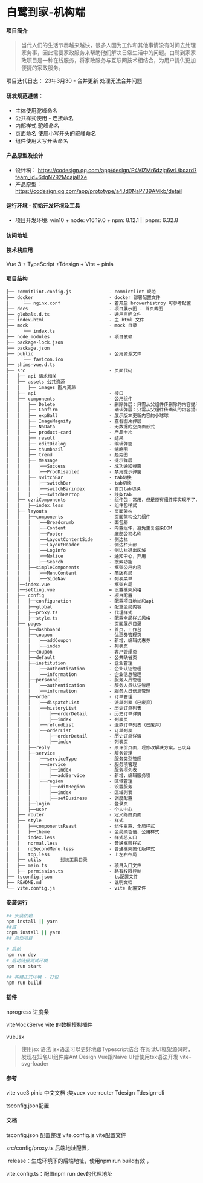 # 白鹭到家-机构端

#### 项目简介

> 当代人们的生活节奏越来越快，很多人因为工作和其他事情没有时间去处理家务事，因此需要家政服务来帮助他们解决日常生活中的问题。白鹭到家家政项目是一种在线服务，将家政服务与互联网技术相结合，为用户提供更加便捷的家政服务。

项目迭代日志：
23年3月30 - 合并更新 处理无法合并问题

#### 研发规范遵循：

- 主体使用驼峰命名
- 公共样式使用 - 连接命名
- 内部样式 驼峰命名
- 页面命名 使用小写开头的驼峰命名
- 组件使用大写开头命名

#### 产品原型及设计

- 设计稿： https://codesign.qq.com/app/design/P4VlZMr6dzjq6wL/board?team_id=6dqN292MdajaBXe
- 产品原型： https://codesign.qq.com/app/prototype/a4Jd0NaP739AMkb/detail

#### 运行环境 - 初始开发环境及工具

- 项目开发环境: win10 + node: v16.19.0 + npm: 8.12.1 || pnpm: 6.32.8

#### 访问地址

#### 技术栈应用

Vue 3 + TypeScript +Tdesign + Vite + pinia

#### 项目结构

```html
├── commitlint.config.js              - commintlint 规范
├── docker                            - docker 部署配置文件
│     └── nginx.conf                  - 若开启 browerhistroy 可参考配置
├── docs                              - 项目展示图 - 首页截图      
├── globals.d.ts                      - 通用声明文件        
├── index.html                        - 主 html 文件
├── mock                              - mock 目录
│     └── index.ts
├── node_modules                      - 项目依赖
├── package-lock.json
├── package.json
├── public                            - 公用资源文件  
│     └── favicon.ico
├── shims-vue.d.ts
├── src                               - 页面代码
│   ├── api 请求相关
│   ├── assets 公共资源
│   │   ├── images 图片资源
│   ├── api                           - 接口
│   ├── components                    - 公用组件
│   │   ├── Delete                    - 删除弹层：只需从父组件传删除的内容提示
│   │   ├── Confirm                   - 确认弹层：只需从父组件传确认的内容提示
│   │   ├── expBall                   - 展示版本更新内容的小球球
│   │   ├── ImageMagnify              - 查看图片弹层
│   │   ├── NoData                    - 无数据的空页面形式
│   │   ├── product-card              - 产品卡片
│   │   ├── result                    - 结果
│   │   ├── editDialog                - 编辑弹窗
│   │   ├── thumbnail                 - 缩略图
│   │   ├── trend                     - 趋势图
│   │   ├── Message                   - 提示弹层
│   │   │   ├──Success                - 成功通知弹窗
│   │   │   ├──ProdDisabled           - 禁用提示弹窗
│   │   ├── switchBar                 - tab切换
│   │   │   ├──switchBar              - tab切换
│   │   │   ├──switchBarindex         - 首页tab切换
│   │   │   ├──switchBartop           - 线条tab
│   ├── czriComponents                - 组件包：常用，但是原有组件库实现不了，因此进行了二次开发
│   │   ├──index.less                 - 组件包样式
│   ├── layouts                       - 页面架构
│   │   ├──components				  - 页面架构公共组件
│   │   │   ├──Breadcrumb			  - 面包屑
│   │   │   ├──Content				  - 内置组件，避免重复渲染DOM
│   │   │   ├──Footer				  - 底部公司名称
│   │   │   ├──LayoutContentSide	  - 侧边栏
│   │   │   ├──LayoutHeader	  		  - 侧边栏头部
│   │   │   ├──Loginfo	  		  	  - 侧边栏退出区域
│   │   │   ├──Notice	  		  	  - 通知中心，弃用
│   │   │   ├──Search	  		  	  - 搜索功能
│   │   ├──simpleComponents		  	  - 框架公用内容
│   │   │   ├──MenuContent	  		  - 简版布局
│   │   │   ├──SideNav	  		  	  - 列表菜单
│   │──index.vue					  - 框架布局
│   │──setting.vue					  = 设置框架风格
│   ├── config                        - 项目配置
│   │   ├──configuration              - 配置项目地址和api
│   │   ├──global                     - 配重全局内容
│   │   ├──proxy.ts                   - 代理样式
│   │   ├──style.ts                   - 配置全局样式风格
│   ├── pages                         - 页面展示目录
│   │   ├──dashboard                  - 首页，工作台
│   │   ├──coupon                     - 优惠券管理页
│   │   │   ├──addCoupon              - 新增，编辑优惠券
│   │   │   ├──index                  - 列表页
│   │   ├──coupon                     - 客户管理页
│   │   ├──default                    - 公共缺省页
│   │   ├──institution                - 企业管理
│   │   │   ├──authentication         - 企业认证管理
│   │   │   ├──information            - 企业信息管理
│   │   ├──personnel                  - 服务人员管理
│   │   │   ├──authentication         - 服务人员认证管理
│   │   │   ├──information            - 服务人员信息管理
│   │   ├──order                      - 订单管理
│   │   │   ├──dispatchList           - 派单列表（已废弃）
│   │   │   ├──historyList            - 历史订单列表
│   │   │   │   ├──orderDetail        - 历史订单详情
│   │   │   │   ├──index              - 列表页
│   │   │   ├──refundList             - 退款订单列表（已废弃）
│   │   │   ├──orderList              - 订单列表
│   │   │   │   ├──orderDetail        - 历史订单详情
│   │   │   │   ├──index              - 列表页
│   │   ├──reply                      - 原评价页面，现修改解决方案，已废弃
│   │   ├──service                    - 服务管理
│   │   │   ├──serviceType            - 服务类型管理
│   │   │   ├──service                - 服务项管理
│   │   │   │   ├──index              - 服务项列表
│   │   │   │   ├──addService         - 新增，编辑服务项
│   │   │   ├──region                 - 区域管理
│   │   │   │   ├──editRegion         - 设置服务
│   │   │   │   ├──index              - 区域列表
│   │   │   │   ├──setBusiness        - 调度配置
│   │   ├──login                      - 登录页
│   │   ├──user                       - 个人中心
│   ├── router                        - 定义路由页面
│   ├── style                         - 样式
│   │   ├──componentsReast            - 组件重置、全局样式
│   │   ├──theme                      - 全局颜色值、公用样式
│   │   index.less                    - 样式总入口
│   │   normal.less                   - 普通框架样式
│   │   noSecondMenu.less             - 普通框架简化版样式
│   │   top.less                      - 上左右布局
│   ├── utils       封装工具目录
│   ├── main.ts						  - 项目入口文件
│   ├── permission.ts				  - 路有权限控制
├── tsconfig.json                     - ts配置文件
├── README.md                         - 说明文档  
└── vite.config.js                    - vite 配置文件
```

#### 安装运行

``` bash
## 安装依赖
npm install || yarn 
##或
cnpm install || yarn 
## 启动项目 

# 启动
npm run dev
# 启动链接测试环境
npm run start

## 构建正式环境 - 打包
npm run build

```

#### 插件

nprogress 进度条

viteMockServe vite 的数据模拟插件

vueJsx
> 使用jsx 语法 jsx语法可以更好地跟Typescript结合 在阅读UI框架源码时，发现在知名UI组件库Ant Design Vue跟Naive UI皆使用tsx语法开发
> vite-svg-loader

#### 参考

vite
vue3
pinia 中文文档 :类vuex
vue-router
Tdesign
Tdesign-cli

tsconfig.json配置

#### 文档

tsconfig.json 配置整理
vite.config.js vite配置文件

src/config/proxy.ts 后端地址配置，

​ release：生成环境下的后端地址，使用npm run build有效 ，

vite.config.ts：配置npm run dev的代理地址	

